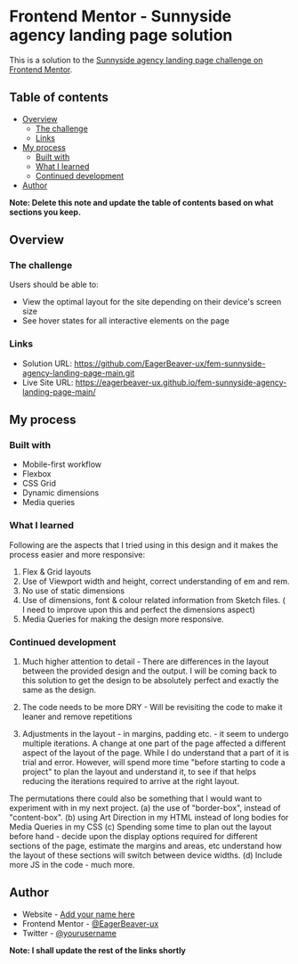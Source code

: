 # Frontend Mentor - Sunnyside agency landing page solution

This is a solution to the [Sunnyside agency landing page challenge on Frontend Mentor](https://www.frontendmentor.io/challenges/sunnyside-agency-landing-page-7yVs3B6ef). 

## Table of contents

- [Overview](#overview)
  - [The challenge](#the-challenge)
  - [Links](#links)
- [My process](#my-process)
  - [Built with](#built-with)
  - [What I learned](#what-i-learned)
  - [Continued development](#continued-development)
- [Author](#author)

**Note: Delete this note and update the table of contents based on what sections you keep.**

## Overview

### The challenge

Users should be able to:

- View the optimal layout for the site depending on their device's screen size
- See hover states for all interactive elements on the page

### Links

- Solution URL: https://github.com/EagerBeaver-ux/fem-sunnyside-agency-landing-page-main.git
- Live Site URL: https://eagerbeaver-ux.github.io/fem-sunnyside-agency-landing-page-main/

## My process

### Built with

- Mobile-first workflow
- Flexbox
- CSS Grid
- Dynamic dimensions
- Media queries 


### What I learned

Following are the aspects that I tried using in this design and it makes the process easier and more responsive:

1. Flex & Grid layouts
2. Use of Viewport width and height, correct understanding of em and rem.
3. No use of static dimensions
4. Use of dimensions, font & colour related information from Sketch files. ( I need to improve upon this and perfect the dimensions aspect)
5. Media Queries for making the design more responsive.
 
### Continued development

1. Much higher attention to detail - There are differences in the layout between the provided design and the output. I will be coming back to this solution to get the design to be absolutely perfect and exactly the same as the design.

2. The code needs to be more DRY - Will be revisiting the code to make it leaner and remove repetitions

3. Adjustments in the layout - in margins, padding etc. - it seem to undergo multiple iterations. A change at one part of the page affected a different aspect of the layout of the page. While I do understand that a part of it is trial and error. However, will spend more time "before starting to code a project" to plan the layout and understand it, to see if that helps reducing the iterations required to arrive at the right layout. 

The permutations there could also be something that I would want to experiment with in my next project. (a) the use of "border-box", instead of "content-box". (b) using Art Direction in my HTML instead of long bodies for Media Queries in my CSS (c) Spending some time to plan out the layout before hand - decide upon the display options required for different sections of the page, estimate the margins and areas, etc understand how the layout of these sections will switch between device widths. (d) Include more JS in the code - much more.

## Author

- Website - [Add your name here](https://www.your-site.com)
- Frontend Mentor - [@EagerBeaver-ux](https://www.frontendmentor.io/profile/EagerBeaver-ux)
- Twitter - [@yourusername](https://www.twitter.com/yourusername)

**Note: I shall update the rest of the links shortly**
